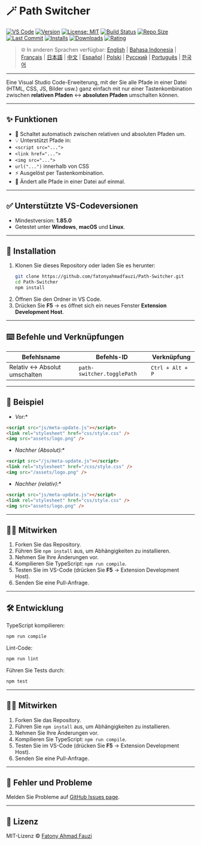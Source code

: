 # 🪄 Path Switcher

[![VS Code](https://img.shields.io/badge/VS%20Code-1.85.0+-blue.svg)](https://code.visualstudio.com/)
[![Version](https://img.shields.io/github/v/release/fatonyahmadfauzi/Path-Switcher?color=blue.svg)](https://github.com/fatonyahmadfauzi/Path-Switcher/releases)
[![License: MIT](https://img.shields.io/github/license/fatonyahmadfauzi/Path-Switcher?color=green.svg)](../../LICENSE)
[![Build Status](https://github.com/fatonyahmadfauzi/Path-Switcher/actions/workflows/main.yml/badge.svg)](https://github.com/fatonyahmadfauzi/Path-Switcher/actions)
[![Repo Size](https://img.shields.io/github/repo-size/fatonyahmadfauzi/Path-Switcher?color=yellow.svg)](https://github.com/fatonyahmadfauzi/Path-Switcher)
[![Last Commit](https://img.shields.io/github/last-commit/fatonyahmadfauzi/Path-Switcher?color=brightgreen.svg)](https://github.com/fatonyahmadfauzi/Path-Switcher/commits/main)
[![Installs](https://vsmarketplacebadges.dev/installs-short/fatonyahmadfauzi.path-switcher.svg)](https://marketplace.visualstudio.com/items?itemName=fatonyahmadfauzi.path-switcher)
[![Downloads](https://vsmarketplacebadges.dev/downloads-short/fatonyahmadfauzi.path-switcher.svg)](https://marketplace.visualstudio.com/items?itemName=fatonyahmadfauzi.path-switcher)
[![Rating](https://vsmarketplacebadges.dev/rating-short/fatonyahmadfauzi.path-switcher.svg)](https://marketplace.visualstudio.com/items?itemName=fatonyahmadfauzi.path-switcher)

> 🌐 In anderen Sprachen verfügbar: [English](../../README.md) | [Bahasa Indonesia](README-ID.md) | [Français](README-FR.md) | [日本語](README-JP.md) | [中文](README-ZH.md) | [Español](README-ES.md) | [Polski](README-PL.md) | [Русский](README-RU.md) | [Português](README-PT.md) | [한국어](README-KO.md)

---
Eine Visual Studio Code-Erweiterung, mit der Sie alle Pfade in einer Datei (HTML, CSS, JS, Bilder usw.) ganz einfach mit nur einer Tastenkombination zwischen **relativen Pfaden** ↔️ **absoluten Pfaden** umschalten können.
- --

## ✨ Funktionen
- 🔁 Schaltet automatisch zwischen relativen und absoluten Pfaden um.
- 💡 Unterstützt Pfade in:
- `<script src="...">`
- `<link href="...">`
- `<img src="...">`
- `url("...")` innerhalb von CSS
- ⚡ Ausgelöst per Tastenkombination.
- 🧭 Ändert alle Pfade in einer Datei auf einmal.
- --

## ✅ Unterstützte VS-Codeversionen
- Mindestversion: **1.85.0**
- Getestet unter **Windows**, **macOS** und **Linux**.
- --

## 🧩 Installation

1. Klonen Sie dieses Repository oder laden Sie es herunter:
   ```bash
   git clone https://github.com/fatonyahmadfauzi/Path-Switcher.git
   cd Path-Switcher
   npm install
   ```
2. Öffnen Sie den Ordner in VS Code.
3. Drücken Sie **F5** → es öffnet sich ein neues Fenster **Extension Development Host**.
- --

## ⌨️ Befehle und Verknüpfungen

| Befehlsname | Befehls-ID | Verknüpfung |
| --------------------------- | -------------------------- | ---------------- |
| Relativ ↔️ Absolut umschalten | `path-switcher.togglePath` | `Ctrl + Alt + P` |
- --

## 🧠 Beispiel
- *Vor:**

```html
<script src="js/meta-update.js"></script>
<link rel="stylesheet" href="css/style.css" />
<img src="assets/logo.png" />
```
- *Nachher (Absolut):**

```html
<script src="/js/meta-update.js"></script>
<link rel="stylesheet" href="/css/style.css" />
<img src="/assets/logo.png" />
```
- *Nachher (relativ):**

```html
<script src="js/meta-update.js"></script>
<link rel="stylesheet" href="css/style.css" />
<img src="assets/logo.png" />
```
- --

## 🧑‍💻 Mitwirken

1. Forken Sie das Repository.
2. Führen Sie `npm install` aus, um Abhängigkeiten zu installieren.
3. Nehmen Sie Ihre Änderungen vor.
4. Kompilieren Sie TypeScript: `npm run compile`.
5. Testen Sie im VS-Code (drücken Sie **F5** → Extension Development Host).
6. Senden Sie eine Pull-Anfrage.
- --

## 🛠️ Entwicklung

TypeScript kompilieren:

```bash
npm run compile
```

Lint-Code:

```bash
npm run lint
```

Führen Sie Tests durch:

```bash
npm test
```
- --

## 🧑‍💻 Mitwirken

1. Forken Sie das Repository.
2. Führen Sie `npm install` aus, um Abhängigkeiten zu installieren.
3. Nehmen Sie Ihre Änderungen vor.
4. Kompilieren Sie TypeScript: `npm run compile`.
5. Testen Sie im VS-Code (drücken Sie **F5** → Extension Development Host).
6. Senden Sie eine Pull-Anfrage.
- --

## 🐞 Fehler und Probleme

Melden Sie Probleme auf [GitHub Issues page](https://github.com/fatonyahmadfauzi/Path-Switcher/issues).
- --

## 🧾 Lizenz

MIT-Lizenz © [Fatony Ahmad Fauzi](../../LICENSE)